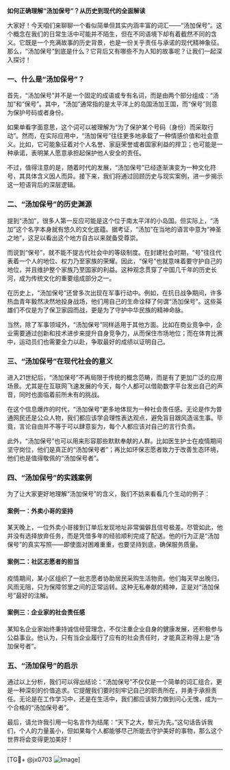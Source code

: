 **如何正确理解“汤加保号”？从历史到现代的全面解读**

大家好！今天咱们来聊聊一个看似简单但其实内涵丰富的词汇——“汤加保号”。这个概念在我们的日常生活中可能并不陌生，但在不同语境下却有着截然不同的含义。它既是一个充满故事的历史背景，也是一份关乎责任与承诺的现代精神象征。那么，“汤加保号”到底是什么？它背后又有哪些不为人知的故事呢？让我们一起深入探讨！

### 一、什么是“汤加保号”？

首先，“汤加保号”并不是一个固定的成语或专有名词，而是由两个部分组成：“汤加”和“保号”。其中，“汤加”通常指的是太平洋上的岛国汤加王国，而“保号”则意为保护号码或者身份。

如果单看字面意思，这个词可以被理解为“为了保护某个号码（身份）而采取行动”。然而，在实际应用中，“汤加保号”往往更多地承载了一种情感价值和社会意义。比如，它可能象征着对个人名誉、家庭荣誉或者国家利益的捍卫；也可能是一种承诺，表明某人愿意承担起保护他人安全的责任。

不过，值得注意的是，随着时代的发展，“汤加保号”已经逐渐演变为一种文化符号，其具体含义因人而异。接下来，我们将通过回顾历史与现实案例，进一步揭示这一短语背后的深层逻辑。

### 二、“汤加保号”的历史渊源

提到“汤加”，很多人第一反应可能是这个位于南太平洋的小岛国。但实际上，“汤加”这个名字本身就有悠久的文化底蕴。据考证，“汤加”在当地的语言中意为“神圣之地”，这足以看出这个地方自古以来就备受尊崇。

而说到“保号”，就不能不提古代社会中的等级制度。在封建社会时期，“号”往往代表着一个人的地位、权力乃至家族的荣耀。因此，“保号”也就意味着要守护自己的地位，并且维护整个家族乃至国家的利益。这种观念贯穿了中国几千年的历史长河，成为传统文化的重要组成部分之一。

在历史上，“汤加保号”还曾多次出现在军事行动中。例如，在抗日战争期间，许多热血青年毅然决然地投身战场，他们用自己的生命诠释了何谓“汤加保号”。这些英雄们不仅是为了保卫家园而战，更是为了守护中华民族的精神命脉。

当然，除了军事领域外，“汤加保号”同样适用于其他方面。比如在商业竞争中，企业需要通过创新和技术进步来提升自身竞争力，从而保住市场地位；而在体育比赛中，运动员们也需要全力以赴，争取最好的成绩以证明自己。

### 三、“汤加保号”在现代社会的意义

进入21世纪后，“汤加保号”不再局限于传统的概念范畴，而是有了更加广泛的应用场景。尤其是在互联网飞速发展的今天，每个人都可以借助数字平台发出自己的声音，同时也面临着前所未有的挑战。

在这个信息爆炸的时代，“汤加保号”更多地体现为一种社会责任感。无论是作为普通网民还是公众人物，我们都应该学会理性表达观点，避免盲目跟风造谣生事。毕竟，言论自由并不等于可以肆意妄为，每个人都应该对自己的言行负责。

此外，“汤加保号”也可以用来形容那些默默奉献的人群。比如医生护士在疫情期间坚守岗位，他们是真正的“汤加保号者”；再比如环保志愿者致力于改善生态环境，他们也是值得敬佩的“汤加保号者”。

### 四、“汤加保号”的实践案例

为了让大家更好地理解“汤加保号”的含义，我们不妨来看看几个生动的例子：

#### 案例一：外卖小哥的坚持
某天晚上，一位外卖小哥接到订单后发现地址非常偏僻且信号极差。尽管如此，他并没有选择放弃任务，而是凭借多年的经验顺利完成了配送。他的行为正是“汤加保号”的真实写照——即使面对困难重重，也要坚持到底，确保服务质量。

#### 案例二：社区志愿者的担当
疫情期间，某小区组织了一批志愿者协助居民采购生活物资。他们每天早出晚归，风雨无阻，只为保障邻里之间的正常运转。这种无私奉献的精神，正是对“汤加保号”最好的注解。

#### 案例三：企业家的社会责任感
某知名企业家始终秉持诚信经营理念，不仅注重企业自身的健康发展，还积极参与公益事业。他认为，只有当企业履行了应有的社会责任时，才能真正称得上是“汤加保号者”。

### 五、“汤加保号”的启示

通过以上分析，我们可以得出结论：“汤加保号”不仅仅是一个简单的词汇组合，更是一种深刻的价值追求。它提醒我们要时刻牢记自己的职责所在，并勇于承担责任。无论是在工作学习中，还是在生活中，我们都应该努力做到问心无愧，成为一个合格的“汤加保号者”。

最后，请允许我引用一句名言作为结尾：“天下之大，黎元为先。”这句话告诉我们，个人的力量虽小，但如果每个人都能够尽己所能去守护美好的事物，那么这个世界将会变得更加美好！

---

[TG💪+ @jx0703 ![Image](https://github.com/user-attachments/assets/dbca1d08-cadb-493c-b0ec-ad6f7a83f270)]